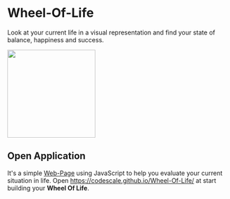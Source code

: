 # Wheel-Of-Life
Look at your current life in a visual representation and find your state of balance, happiness and success.

<img src="https://github.com/codescale/Wheel-Of-Life/raw/master/doc/exampleWheelOfLife.png" width="200" height="200" />

## Open Application
It's a simple [Web-Page](https://codescale.github.io/Wheel-Of-Life/) using JavaScript to help you evaluate your current situation in life.
Open https://codescale.github.io/Wheel-Of-Life/ at start building your **Wheel Of Life**.
